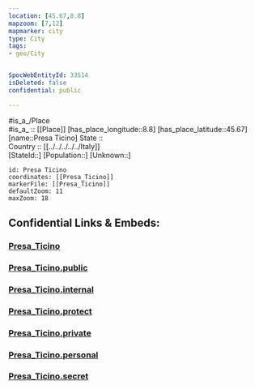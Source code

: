 ```yaml
---
location: [45.67,8.8] 
mapzoom: [7,12] 
mapmarker: city 
type: City
tags:
- geo/City


SpocWebEntityId: 33514
isDeleted: false
confidential: public

---
```

#is_a_/Place  
#is_a_ :: [[Place]] 
[has_place_longitude::8.8] 
[has_place_latitude::45.67] 
[name::Presa Ticino] 
State ::  
Country :: [[../../../../../Italy]]  
[StateId::] 
[Population::] 
[Unknown::] 


```leaflet
id: Presa Ticino
coordinates: [[Presa_Ticino]] 
markerFile: [[Presa_Ticino]] 
defaultZoom: 11 
maxZoom: 18
```


## Confidential Links & Embeds: 

### [Presa_Ticino](/_Standards/Earth/Continent/Europe/Europe~South/Italy/regions~Italy/Lombardy/Varese.Province/City/Presa_Ticino.md) 

### [Presa_Ticino.public](/_public/Earth/Continent/Europe/Europe~South/Italy/regions~Italy/Lombardy/Varese.Province/City/Presa_Ticino.public.md) 

### [Presa_Ticino.internal](/_internal/Earth/Continent/Europe/Europe~South/Italy/regions~Italy/Lombardy/Varese.Province/City/Presa_Ticino.internal.md) 

### [Presa_Ticino.protect](/_protect/Earth/Continent/Europe/Europe~South/Italy/regions~Italy/Lombardy/Varese.Province/City/Presa_Ticino.protect.md) 

### [Presa_Ticino.private](/_private/Earth/Continent/Europe/Europe~South/Italy/regions~Italy/Lombardy/Varese.Province/City/Presa_Ticino.private.md) 

### [Presa_Ticino.personal](/_personal/Earth/Continent/Europe/Europe~South/Italy/regions~Italy/Lombardy/Varese.Province/City/Presa_Ticino.personal.md) 

### [Presa_Ticino.secret](/_secret/Earth/Continent/Europe/Europe~South/Italy/regions~Italy/Lombardy/Varese.Province/City/Presa_Ticino.secret.md)

